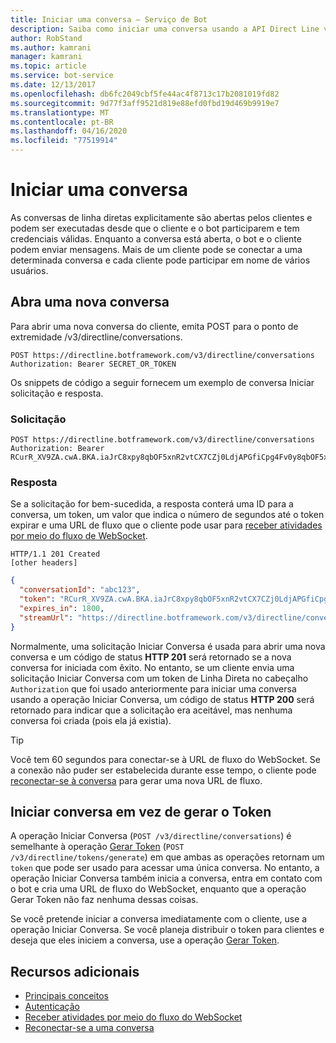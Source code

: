 ```yaml
---
title: Iniciar uma conversa – Serviço de Bot
description: Saiba como iniciar uma conversa usando a API Direct Line v3.0.
author: RobStand
ms.author: kamrani
manager: kamrani
ms.topic: article
ms.service: bot-service
ms.date: 12/13/2017
ms.openlocfilehash: db6fc2049cbf5fe44ac4f8713c17b2081019fd82
ms.sourcegitcommit: 9d77f3aff9521d819e88efd0fbd19d469b9919e7
ms.translationtype: MT
ms.contentlocale: pt-BR
ms.lasthandoff: 04/16/2020
ms.locfileid: "77519914"
---
```

# <a name="start-a-conversation"></a>Iniciar uma conversa

As conversas de linha diretas explicitamente são abertas pelos clientes e podem ser executadas desde que o cliente e o bot participarem e tem credenciais válidas. Enquanto a conversa está aberta, o bot e o cliente podem enviar mensagens. Mais de um cliente pode se conectar a uma determinada conversa e cada cliente pode participar em nome de vários usuários.

## <a name="open-a-new-conversation"></a>Abra uma nova conversa

Para abrir uma nova conversa do cliente, emita POST para o ponto de extremidade /v3/directline/conversations.

```http
POST https://directline.botframework.com/v3/directline/conversations
Authorization: Bearer SECRET_OR_TOKEN
```

Os snippets de código a seguir fornecem um exemplo de conversa Iniciar solicitação e resposta.

### <a name="request"></a>Solicitação

```http
POST https://directline.botframework.com/v3/directline/conversations
Authorization: Bearer RCurR_XV9ZA.cwA.BKA.iaJrC8xpy8qbOF5xnR2vtCX7CZj0LdjAPGfiCpg4Fv0y8qbOF5xPGfiCpg4Fv0y8qqbOF5x8qbOF5xn
```

### <a name="response"></a>Resposta

Se a solicitação for bem-sucedida, a resposta conterá uma ID para a conversa, um token, um valor que indica o número de segundos até o token expirar e uma URL de fluxo que o cliente pode usar para [receber atividades por meio do fluxo de WebSocket](bot-framework-rest-direct-line-3-0-receive-activities.md#connect-via-websocket).

```http
HTTP/1.1 201 Created
[other headers]
```

```json
{
  "conversationId": "abc123",
  "token": "RCurR_XV9ZA.cwA.BKA.iaJrC8xpy8qbOF5xnR2vtCX7CZj0LdjAPGfiCpg4Fv0y8qbOF5xPGfiCpg4Fv0y8qqbOF5x8qbOF5xn",
  "expires_in": 1800,
  "streamUrl": "https://directline.botframework.com/v3/directline/conversations/abc123/stream?t=RCurR_XV9ZA.cwA..."
}
```

Normalmente, uma solicitação Iniciar Conversa é usada para abrir uma nova conversa e um código de status **HTTP 201** será retornado se a nova conversa for iniciada com êxito. No entanto, se um cliente envia uma solicitação Iniciar Conversa com um token de Linha Direta no cabeçalho `Authorization` que foi usado anteriormente para iniciar uma conversa usando a operação Iniciar Conversa, um código de status **HTTP 200** será retornado para indicar que a solicitação era aceitável, mas nenhuma conversa foi criada (pois ela já existia).

> [!TIP]
> Você tem 60 segundos para conectar-se à URL de fluxo do WebSocket. Se a conexão não puder ser estabelecida durante esse tempo, o cliente pode [reconectar-se à conversa](bot-framework-rest-direct-line-3-0-reconnect-to-conversation.md) para gerar uma nova URL de fluxo.

## <a name="start-conversation-versus-generate-token"></a>Iniciar conversa em vez de gerar o Token

A operação Iniciar Conversa (`POST /v3/directline/conversations`) é semelhante à operação [Gerar Token](bot-framework-rest-direct-line-3-0-authentication.md#generate-token) (`POST /v3/directline/tokens/generate`) em que ambas as operações retornam um `token` que pode ser usado para acessar uma única conversa. No entanto, a operação Iniciar Conversa também inicia a conversa, entra em contato com o bot e cria uma URL de fluxo do WebSocket, enquanto que a operação Gerar Token não faz nenhuma dessas coisas. 

Se você pretende iniciar a conversa imediatamente com o cliente, use a operação Iniciar Conversa. Se você planeja distribuir o token para clientes e deseja que eles iniciem a conversa, use a operação [Gerar Token](bot-framework-rest-direct-line-3-0-authentication.md#generate-token). 

## <a name="additional-resources"></a>Recursos adicionais

- [Principais conceitos](bot-framework-rest-direct-line-3-0-concepts.md)
- [Autenticação](bot-framework-rest-direct-line-3-0-authentication.md)
- [Receber atividades por meio do fluxo do WebSocket](bot-framework-rest-direct-line-3-0-receive-activities.md#connect-via-websocket)
- [Reconectar-se a uma conversa](bot-framework-rest-direct-line-3-0-reconnect-to-conversation.md)
